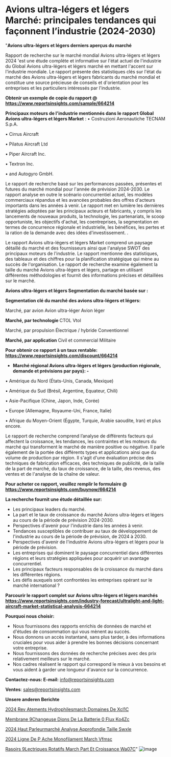 # Avions ultra-légers et légers Marché: principales tendances qui façonnent l’industrie (2024-2030)

"<strong>Avions ultra-légers et légers derniers aperçus du marché</strong>

Rapport de recherche sur le marché mondial Avions ultra-légers et légers 2024 'est une étude complète et informative sur l'état actuel de l'industrie du Global Avions ultra-légers et légers marché en mettant l'accent sur l'industrie mondiale. Le rapport présente des statistiques clés sur l'état du marché des Avions ultra-légers et légers fabricants du marché mondial et constitue une source précieuse de conseils et d'orientation pour les entreprises et les particuliers intéressés par l'industrie.

<strong>Obtenir un exemple de copie du rapport @ <a href=https://www.reportsinsights.com/sample/664214>https://www.reportsinsights.com/sample/664214</a></strong>

<strong>Principaux moteurs de l'industrie mentionnés dans le rapport Global Avions ultra-légers et légers Market</strong> :
• Costruzioni Aeronautiche TECNAM S.p.A.

• Cirrus Aircraft

• Pilatus Aircraft Ltd

• Piper Aircraft Inc.

• Textron Inc.

• and Autogyro GmbH.

Le rapport de recherche basé sur les performances passées, présentes et futures du marché mondial pour l'année de prévision 2024-2030. Le rapport analyse en outre le scénario concurrentiel actuel, les modèles commerciaux répandus et les avancées probables des offres d'acteurs importants dans les années à venir. Le rapport met en lumière les dernières stratégies adoptées par les principaux acteurs et fabricants, y compris les lancements de nouveaux produits, la technologie, les partenariats, le scoop opportuniste, les objectifs d'achat, les coentreprises, la segmentation en termes de concurrence régionale et industrielle, les bénéfices, les pertes et la ration de la demande avec des idées d'investissement. .

Le rapport Avions ultra-légers et légers Market comprend un paysage détaillé du marché et des fournisseurs ainsi que l'analyse SWOT des principaux moteurs de l'industrie. Le rapport mentionne des statistiques, des tableaux et des chiffres pour la planification stratégique qui mène au succès de l'organisation. Le rapport de recherche examine également la taille du marché Avions ultra-légers et légers, partage en utilisant différentes méthodologies et fournit des informations précises et détaillées sur le marché.

<strong>Avions ultra-légers et légers Segmentation du marché basée sur :</strong>

<strong> Segmentation clé du marché des avions ultra-légers et légers: </strong>

Marché, par avion
Avion ultra-léger
Avion léger

<strong> Marché, par technologie </strong>
CTOL
Vtol

Marché, par propulsion
Électrique / hybride
Conventionnel

<strong> Marché, par application </strong>
Civil et commercial
Militaire

<strong>Pour obtenir ce rapport à un taux rentable: <a href=https://www.reportsinsights.com/discount/664214>https://www.reportsinsights.com/discount/664214</a></strong>
<ul>
  <li><strong>Marché régional Avions ultra-légers et légers (production régionale, demande et prévisions par pays): -</strong></li>
</ul>
• Amérique du Nord (États-Unis, Canada, Mexique)

• Amérique du Sud (Brésil, Argentine, Equateur, Chili)

• Asie-Pacifique (Chine, Japon, Inde, Corée)

• Europe (Allemagne, Royaume-Uni, France, Italie)

• Afrique du Moyen-Orient (Égypte, Turquie, Arabie saoudite, Iran) et plus encore.

Le rapport de recherche comprend l’analyse de différents facteurs qui affectent la croissance, les tendances, les contraintes et les moteurs du marché qui transforment le marché de manière positive ou négative. Il parle également de la portée des différents types et applications ainsi que du volume de production par région. Il s'agit d'une évaluation précise des techniques de fabrication efficaces, des techniques de publicité, de la taille de la part de marché, du taux de croissance, de la taille, des revenus, des ventes et de l'analyse de la chaîne de valeur.

<strong>Pour acheter ce rapport, veuillez remplir le formulaire @   <a href=https://www.reportsinsights.com/buynow/664214>https://www.reportsinsights.com/buynow/664214</a></strong>

<strong>La recherche fournit une étude détaillée sur:</strong>
<ul>
  <li>Les principaux leaders du marché.</li>
  <li>La part et le taux de croissance du marché Avions ultra-légers et légers au cours de la période de prévision 2024-2030.</li>
  <li>Perspectives d'avenir pour l'industrie dans les années à venir.</li>
  <li>Tendances susceptibles de contribuer au taux de développement de l'industrie au cours de la période de prévision, de 2024 à 2030.</li>
  <li>Perspectives d'avenir de l'industrie Avions ultra-légers et légers pour la période de prévision.</li>
  <li>Les entreprises qui dominent le paysage concurrentiel dans différentes régions et leurs stratégies appliquées pour acquérir un avantage concurrentiel.</li>
  <li>Les principaux facteurs responsables de la croissance du marché dans les différentes régions.</li>
  <li>Les défis auxquels sont confrontées les entreprises opérant sur le marché international ?</li>
</ul>

<strong>Parcourir le rapport complet sur Avions ultra-légers et légers marchés <a href=https://www.reportsinsights.com/industry-forecast/ultralight-and-light-aircraft-market-statistical-analysis-664214>https://www.reportsinsights.com/industry-forecast/ultralight-and-light-aircraft-market-statistical-analysis-664214</a></strong>

<strong>Pourquoi nous choisir:</strong>
<ul>
  <li>Nous fournissons des rapports enrichis de données de marché et d'études de consommation qui vous mènent au succès.</li>
  <li>Nous donnons un accès instantané, sans plus tarder, à des informations cruciales pour vous aider à prendre les bonnes décisions concernant votre entreprise.</li>
  <li>Nous fournissons des données de recherche précises avec des prix relativement meilleurs sur le marché.</li>
  <li>Nos cadres réalisent le rapport qui correspond le mieux à vos besoins et vous aident à garder une longueur d'avance sur la concurrence.</li>
</ul>
<strong>Contactez-nous:
</strong><strong>E-mail:</strong> <a href=mailto:info@reportsinsights.com>info@reportsinsights.com</a>

<strong>Ventes</strong>: <a href=mailto:sales@reportsinsights.com>sales@reportsinsights.com</a>

<strong>Unsere anderen Berichte</strong>

<a href=https://www.linkedin.com/pulse/2024-rev%C3%AAtements-hydrophilesmarch%C3%A9-domaines-de-xcl1c/>2024 Rev Atements Hydrophilesmarch Domaines De Xcl1C</a>

<a href=https://www.linkedin.com/pulse/membrane-%C3%A9changeuse-dions-de-la-batterie-%C3%A0-flux-ko4zc/>Membrane  9Changeuse Dions De La Batterie  0 Flux Ko4Zc</a>

<a href=https://www.linkedin.com/pulse/2024-haut-parleurmarché-analyse-approfondie-taille-swxle/>2024 Haut Parleurmarché Analyse Approfondie Taille Swxle</a>

<a href=https://www.linkedin.com/pulse/2024-ligne-de-p%C3%AAche-monofilament-march%C3%A9-vfmsc/>2024 Ligne De P Ache Monofilament March Vfmsc</a>

<a href=https://www.linkedin.com/pulse/rasoirs-%C3%A9lectriques-rotatifs-march%C3%A9-part-et-croissance-wa07c/>Rasoirs  9Lectriques Rotatifs March Part Et Croissance Wa07C</a>"
![image](https://github.com/daminid12/RImarketdynamics/assets/158430485/b0e3bc6c-79fc-479c-bc7f-2605987e3431)
